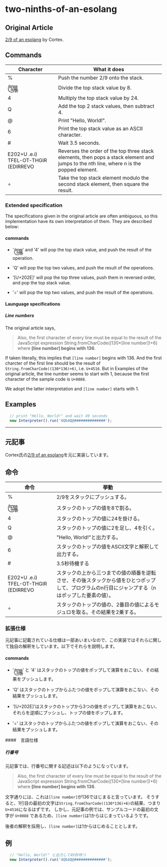 # two-ninths-of-an-esolang

## Original Article

[2/9 of an esolang](https://esolangs.org/wiki/2/9_of_an_esolang) by Cortex.

## Commands

|Character|What it does|
|----|----|
|%|Push the number 2/9 onto the stack.|
|꧅|Divide the top stack value by 8.|
|4|Multiply the top stack value by 24.|
|Q|Add the top 2 stack values, then subtract 4.|
|@|Print "Hello, World!".|
|6|Print the top stack value as an ASCII character.|
|#|Wait 3.5 seconds.|
|‮ (i.e. U+202E RIGHT-TO-LEFT OVERRIDE)|Reverses the order of the top three stack elements, then pops a stack element and jumps to the nth line, where n is the popped element.|
|÷|Take the top stack element modulo the second stack element, then square the result.|

### Extended specification

The specifications given in the original article are often ambiguous, so this implementation have its own interpretation of them. They are described below:

#### commands

- '꧅' and '4' will pop the top stack value, and push the result of the operation.

- 'Q' will pop the top two values, and push the result of the operations.

- '[U+202E]' will pop the top three values,  push them in reversed order, and pop the top stack value.

- '÷' will pop the top two values, and push the result of the operations.

#### Launguage specifications

##### Line numbers

The original article says,

> Also, the first character of every line must be equal to the result of the JavaScript expression String.fromCharCode((130*[line number])+6) where **[line number] begins with 136**.

If taken literally, this implies that `[line number]` begins with 136.
And the first charcter of the first line should be the result of `String.fromCharCode((130*136)+6)`, i.e. `U+4516`.
But in Examples of the original article, the line number seems to start with 1, because the first character of the sample code is `U+0088`.

We adopt the latter interpretation and `[line number]` starts with 1.

## Examples

```typescript
  // print "Hello, World!" and wait 49 seconds
  new Interpreter().run('4Q64Q@##############');
```

---

## 元記事

 Cortex氏の[2/9 of an esolang](https://esolangs.org/wiki/2/9_of_an_esolang)を元に実装しています。

 ## 命令

|命令|挙動|
|----|----|
|%|2/9をスタックにプッシュする。|
|꧅|スタックのトップの値を8で割る。|
|4|スタックのトップの値に24を掛ける。|
|Q|スタックのトップの値に2を足し、4を引く。|
|@|"Hello, World!"と出力する。|
|6|スタックのトップの値をASCII文字と解釈して出力する。|
|#|3.5秒待機する|
|‮ (i.e. U+202E RIGHT-TO-LEFT OVERRIDE)|スタックの上から三つまでの値の順番を逆転させ、その後スタックから値をひとつポップして、プログラムのn行目にジャンプする（nはポップした要素の値）。|
|÷|スタックのトップの値の、2番目の値によるモジュロを取る。その結果を2乗する。|

### 拡張仕様

元記事に記載されている仕様は一部あいまいなので、この実装ではそれらに関して独自の解釈をしています。以下でそれらを説明します。

#### commands

- '꧅' と '4' はスタックのトップの値をポップして演算をおこない、その結果をプッシュします。

- 'Q' はスタックのトップからふたつの値をポップして演算をおこない、その結果をプッシュします。

- '[U+202E]'はスタックのトップから3つの値をポップして演算をおこない、それらを逆順にプッシュし、トップの値をポップします。

- '÷' はスタックのトップからふたつの値をポップして演算をおこない、その結果をプッシュします。

####　言語仕様

##### 行番号

元記事では、行番号に関する記述は以下のようになっています。

> Also, the first character of every line must be equal to the result of the JavaScript expression String.fromCharCode((130*[line number])+6) where **[line number] begins with 136**.

文字通りには、これは`[line number]`が136ではじまると言っています。
そうすると、1行目の最初の文字は`String.fromCharCode((130*136)+6)`の結果、つまり`U+4516`になるはずです。
しかし、元記事の例では、サンプルコードの最初の文字が `U+0088` であるため、`[line number]`は1からはじまっているようです。

後者の解釈を採用し、`[line number]`は1からはじめることとします。

## 例

```typescript
  // "Hello, World!" と出力して49秒待つ
  new Interpreter().run('4Q64Q@##############');
```
